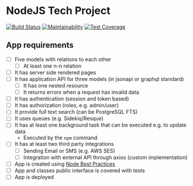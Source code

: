 # NodeJS Tech Project

[![Build Status](https://travis-ci.org/Skysplit/nodejs-tech.svg?branch=master)](https://travis-ci.org/Skysplit/nodejs-tech)
[![Maintainability](https://api.codeclimate.com/v1/badges/5c0569f20893fb1f72bf/maintainability)](https://codeclimate.com/github/Skysplit/nodejs-tech/maintainability)
[![Test Coverage](https://api.codeclimate.com/v1/badges/5c0569f20893fb1f72bf/test_coverage)](https://codeclimate.com/github/Skysplit/nodejs-tech/test_coverage)

## App requirements

* [ ] Five models with relations to each other
    * [ ] At least one n-n relation
* [ ] It has server side rendered pages
* [ ] It has application API for three models (in jsonapi or graphql standard)
    * [ ] It has one nested resource
    * [ ] It returns errors when a request has invalid data
* [ ] It has authentication (session and token based)
* [ ] It has authorization (roles, e.g. admin/user)
* [ ] It provide full text search (can be PostgreSQL FTS)
* [ ] It uses queues (e.g. Sidekiq/Resque)
* [ ] It has at least one background task that can be executed e.g. to update data
    * Executed by the `npm` command
* [ ] It has at least two third party integrations
    * [ ] Sending Email or SMS (e.g. AWS SES)
    * [ ] Integration with external API through axios (custom implementation)
* [ ] App is created using [Node Best Practices](https://github.com/i0natan/nodebestpractices)
* [ ] App and classes public interface is covered with tests
* [ ] App is deployed
